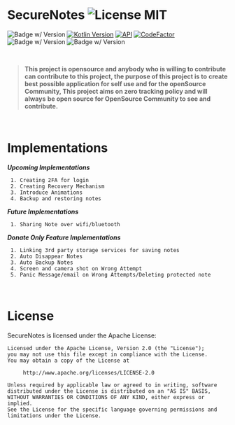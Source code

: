 SecureNotes ![License MIT](https://img.shields.io/badge/license-Apache%202.0-blue)
===============

![Badge w/ Version](https://img.shields.io/badge/platform-Android-green)
[![Kotlin Version](https://img.shields.io/badge/kotlin-1.7.0-blue.svg)](https://kotlinlang.org)
[![API](https://img.shields.io/badge/API-16%2B-brightgreen.svg?style=flat)](https://android-arsenal.com/api?level=21)
[![CodeFactor](https://www.codefactor.io/repository/github/diogobernardino/williamchart/badge)](https://www.codefactor.io/repository/github/diogobernardino/williamchart)
![Badge w/ Version](https://img.shields.io/badge/status-development-red)
![Badge w/ Version](https://img.shields.io/badge/version-0.0-red)


<br />

> **This project is opensource and anybody who is willing to contribute**
> **can contribute to this project,  the purpose of this project is to**
> **create best possible application for self use and for the openSource**
> **Community, This project aims on zero tracking policy and will always**
> **be open source for OpenSource Community to see and contribute.**

<br />

# Implementations

***Upcoming Implementations***

	 1. Creating 2FA for login
	 2. Creating Recovery Mechanism
	 3. Introduce Animations
	 4. Backup and restoring notes

***Future Implementations***

	    

	 1. Sharing Note over wifi/bluetooth


***Donate Only Feature Implementations***

	 1. Linking 3rd party storage services for saving notes
	 2. Auto Disappear Notes
	 3. Auto Backup Notes
	 4. Screen and camera shot on Wrong Attempt
	 5. Panic Message/email on Wrong Attempts/Deleting protected note
	 
	 
<br />

# License

SecureNotes is licensed under the Apache License:

	Licensed under the Apache License, Version 2.0 (the "License");
	you may not use this file except in compliance with the License.
	You may obtain a copy of the License at

	     http://www.apache.org/licenses/LICENSE-2.0

	Unless required by applicable law or agreed to in writing, software
	distributed under the License is distributed on an "AS IS" BASIS,
	WITHOUT WARRANTIES OR CONDITIONS OF ANY KIND, either express or implied.
	See the License for the specific language governing permissions and
	limitations under the License.

[Cocoapods]: http://cocoapods.org
	 
